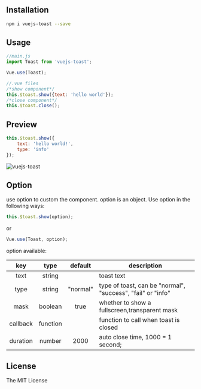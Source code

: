 #

## Installation

```bash
npm i vuejs-toast --save
```

## Usage

```javascript
//main.js
import Toast from 'vuejs-toast';

Vue.use(Toast);

//.vue files
/*show component*/
this.$toast.show({text: 'hello world'});
/*close component*/
this.$toast.close();
```

## Preview

```javascript
this.$toast.show({
    text: 'hello world!',
    type: 'info'
});
```

![vuejs-toast](https://s2.ax1x.com/2019/01/03/FoM2qK.png)

## Option

use option to custom the component.
option is an object.
Use option in the following ways:

```javascript
this.$toast.show(option);
```

or

```javascript
Vue.use(Toast, option);
```

option available:

| key | type | default | description |
| :-: | :-: | :-: | ------ |
| text | string |  | toast text |
| type | string | "normal" | type of toast, can be "normal", "success", "fail" or "info" |
| mask | boolean | true | whether to show a fullscreen,transparent mask |
| callback | function |  | function to call when toast is closed |
| duration | number | 2000 | auto close time, 1000 = 1 second; |

## License

The MIT License